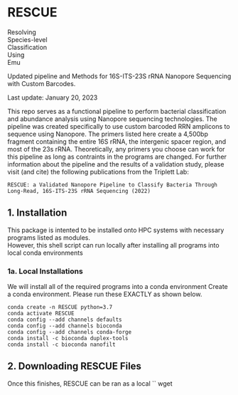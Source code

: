 # **RESCUE**
Resolving \
Species-level \
Classification \
Using \
Emu

Updated pipeline and Methods for 16S-ITS-23S rRNA Nanopore Sequencing with Custom Barcodes.

Last update: January 20, 2023

This repo serves as a functional pipeline to perform bacterial classification and abundance analysis using Nanopore sequencing technologies. The pipeline was created specifically to use custom barcoded RRN amplicons to sequence using Nanopore. The primers listed here create a 4,500bp fragment containing the entire 16S rRNA, the intergenic spacer region, and most of the 23s rRNA. Theoretically, any primers you choose can work for this pipeline as long as contraints in the programs are changed. For further information about the pipeline and the results of a validation study, please visit (and cite) the following publications from the Triplett Lab:

```
RESCUE: a Validated Nanopore Pipeline to Classify Bacteria Through Long-Read, 16S-ITS-23S rRNA Sequencing (2022)
```

## **1. Installation**
This package is intented to be installed onto HPC systems with necessary programs listed as modules. \
However, this shell script can run locally after installing all programs into local conda environments

### **1a. Local Installations** 
We will install all of the required programs into a conda environment
Create a conda environment. Please run these EXACTLY as shown below.
```
conda create -n RESCUE python=3.7
conda activate RESCUE
conda config --add channels defaults
conda config --add channels bioconda
conda config --add channels conda-forge
conda install -c bioconda duplex-tools
conda install -c bioconda nanofilt
```
## **2. Downloading RESCUE Files**

Once this finishes, RESCUE can be ran as a local 
``
wget 
```
